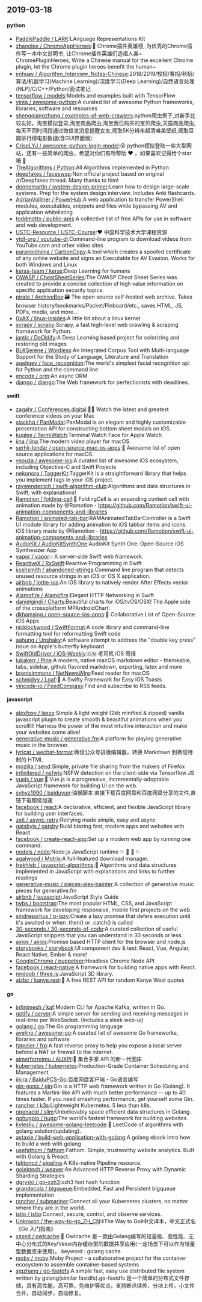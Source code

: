 ## 2019-03-18

#### python
* [PaddlePaddle / LARK](https://github.com/PaddlePaddle/LARK):LAnguage Representations Kit
* [zhaoolee / ChromeAppHeroes](https://github.com/zhaoolee/ChromeAppHeroes):🌈
Chrome插件英雄榜, 为优秀的Chrome插件写一本中文说明书, 让Chrome插件英雄们造福人类~ ChromePluginHeroes, Write a Chinese manual for the excellent Chrome plugin, let the Chrome plugin heroes benefit the human~
* [imhuay / Algorithm_Interview_Notes-Chinese](https://github.com/imhuay/Algorithm_Interview_Notes-Chinese):2018/2019/校招/春招/秋招/算法/机器学习(Machine Learning)/深度学习(Deep Learning)/自然语言处理(NLP)/C/C++/Python/面试笔记
* [tensorflow / models](https://github.com/tensorflow/models):Models and examples built with TensorFlow
* [vinta / awesome-python](https://github.com/vinta/awesome-python):A curated list of awesome Python frameworks, libraries, software and resources
* [shengqiangzhang / examples-of-web-crawlers](https://github.com/shengqiangzhang/examples-of-web-crawlers):python爬虫例子,对新手比较友好。淘宝模拟登录,淘宝商品爬虫,淘宝我已购买的宝贝爬虫,天猫商品爬虫,每天不同时间段通过微信发消息提醒女友,爬取5K分辨率超清唯美壁纸,爬取豆瓣排行榜电影数据(含GUI界面版)
* [CriseLYJ / awesome-python-login-model](https://github.com/CriseLYJ/awesome-python-login-model):😮
python模拟登陆一些大型网站，还有一些简单的爬虫，希望对你们有所帮助
❤️
，如果喜欢记得给个star哦
🌟
* [TheAlgorithms / Python](https://github.com/TheAlgorithms/Python):All Algorithms implemented in Python
* [deepfakes / faceswap](https://github.com/deepfakes/faceswap):Non official project based on original /r/Deepfakes thread. Many thanks to him!
* [donnemartin / system-design-primer](https://github.com/donnemartin/system-design-primer):Learn how to design large-scale systems. Prep for the system design interview. Includes Anki flashcards.
* [AdrianVollmer / PowerHub](https://github.com/AdrianVollmer/PowerHub):A web application to transfer PowerShell modules, executables, snippets and files while bypassing AV and application whitelisting
* [toddmotto / public-apis](https://github.com/toddmotto/public-apis):A collective list of free APIs for use in software and web development.
* [USTC-Resource / USTC-Course](https://github.com/USTC-Resource/USTC-Course):❤️
中国科学技术大学课程资源
* [ytdl-org / youtube-dl](https://github.com/ytdl-org/youtube-dl):Command-line program to download videos from YouTube.com and other video sites
* [paranoidninja / CarbonCopy](https://github.com/paranoidninja/CarbonCopy):A tool which creates a spoofed certificate of any online website and signs an Executable for AV Evasion. Works for both Windows and Linux
* [keras-team / keras](https://github.com/keras-team/keras):Deep Learning for humans
* [OWASP / CheatSheetSeries](https://github.com/OWASP/CheatSheetSeries):The OWASP Cheat Sheet Series was created to provide a concise collection of high value information on specific application security topics.
* [pirate / ArchiveBox](https://github.com/pirate/ArchiveBox):🗃
The open source self-hosted web archive. Takes browser history/bookmarks/Pocket/Pinboard/etc., saves HTML, JS, PDFs, media, and more...
* [0xAX / linux-insides](https://github.com/0xAX/linux-insides):A little bit about a linux kernel
* [scrapy / scrapy](https://github.com/scrapy/scrapy):Scrapy, a fast high-level web crawling & scraping framework for Python.
* [jantic / DeOldify](https://github.com/jantic/DeOldify):A Deep Learning based project for colorizing and restoring old images
* [BLKSerene / Wordless](https://github.com/BLKSerene/Wordless):An Integrated Corpus Tool with Multi-language Support for the Study of Language, Literature and Translation
* [ageitgey / face_recognition](https://github.com/ageitgey/face_recognition):The world's simplest facial recognition api for Python and the command line
* [encode / orm](https://github.com/encode/orm):An async ORM
* [django / django](https://github.com/django/django):The Web framework for perfectionists with deadlines.

#### swift
* [zagahr / Conferences.digital](https://github.com/zagahr/Conferences.digital):👨‍💻
Watch the latest and greatest conference videos on your Mac
* [slackhq / PanModal](https://github.com/slackhq/PanModal):PanModal is an elegant and highly customizable presentation API for constructing bottom sheet modals on iOS.
* [kuglee / TermiWatch](https://github.com/kuglee/TermiWatch):Terminal Watch Face for Apple Watch
* [iina / iina](https://github.com/iina/iina):The modern video player for macOS.
* [serhii-londar / open-source-mac-os-apps](https://github.com/serhii-londar/open-source-mac-os-apps):🚀
Awesome list of open source applications for macOS.
* [vsouza / awesome-ios](https://github.com/vsouza/awesome-ios):A curated list of awesome iOS ecosystem, including Objective-C and Swift Projects
* [nekonora / TaggerKit](https://github.com/nekonora/TaggerKit):TaggerKit is a straightforward library that helps you implement tags in your iOS project.
* [raywenderlich / swift-algorithm-club](https://github.com/raywenderlich/swift-algorithm-club):Algorithms and data structures in Swift, with explanations!
* [Ramotion / folding-cell](https://github.com/Ramotion/folding-cell):📃
FoldingCell is an expanding content cell with animation made by @Ramotion - https://github.com/Ramotion/swift-ui-animation-components-and-libraries
* [Ramotion / animated-tab-bar](https://github.com/Ramotion/animated-tab-bar):RAMAnimatedTabBarController is a Swift UI module library for adding animation to iOS tabbar items and icons. iOS library made by @Ramotion - https://github.com/Ramotion/swift-ui-animation-components-and-libraries
* [AudioKit / AudioKitSynthOne](https://github.com/AudioKit/AudioKitSynthOne):AudioKit Synth One: Open-Source iOS Synthesizer App
* [vapor / vapor](https://github.com/vapor/vapor):💧
A server-side Swift web framework.
* [ReactiveX / RxSwift](https://github.com/ReactiveX/RxSwift):Reactive Programming in Swift
* [ijoshsmith / abandoned-strings](https://github.com/ijoshsmith/abandoned-strings):Command line program that detects unused resource strings in an iOS or OS X application.
* [airbnb / lottie-ios](https://github.com/airbnb/lottie-ios):An iOS library to natively render After Effects vector animations
* [Alamofire / Alamofire](https://github.com/Alamofire/Alamofire):Elegant HTTP Networking in Swift
* [danielgindi / Charts](https://github.com/danielgindi/Charts):Beautiful charts for iOS/tvOS/OSX! The Apple side of the crossplatform MPAndroidChart.
* [dkhamsing / open-source-ios-apps](https://github.com/dkhamsing/open-source-ios-apps):📱
Collaborative List of Open-Source iOS Apps
* [nicklockwood / SwiftFormat](https://github.com/nicklockwood/SwiftFormat):A code library and command-line formatting tool for reformatting Swift code
* [aahung / Unshaky](https://github.com/aahung/Unshaky):A software attempt to address the "double key press" issue on Apple's butterfly keyboard
* [SwiftOldDriver / iOS-Weekly](https://github.com/SwiftOldDriver/iOS-Weekly):🇨🇳
老司机 iOS 周报
* [lukakerr / Pine](https://github.com/lukakerr/Pine):A modern, native macOS markdown editor - themeable, tabs, sidebar, github flavored markdown, exporting, latex and more
* [brentsimmons / NetNewsWire](https://github.com/brentsimmons/NetNewsWire):Feed reader for macOS.
* [schmidyy / Loaf](https://github.com/schmidyy/Loaf):🍞
A Swifty Framework for Easy iOS Toasts
* [vincode-io / FeedCompass](https://github.com/vincode-io/FeedCompass):Find and subscribe to RSS feeds.

#### javascript
* [alexfoxy / laxxx](https://github.com/alexfoxy/laxxx):Simple & light weight (2kb minified & zipped) vanilla javascript plugin to create smooth & beautiful animations when you scrolllll! Harness the power of the most intuitive interaction and make your websites come alive!
* [generative-music / generative.fm](https://github.com/generative-music/generative.fm):A platform for playing generative music in the browser.
* [lyricat / wechat-format](https://github.com/lyricat/wechat-format):微信公众号排版编辑器，转换 Markdown 到微信特制的 HTML
* [mozilla / send](https://github.com/mozilla/send):Simple, private file sharing from the makers of Firefox
* [infinitered / nsfwjs](https://github.com/infinitered/nsfwjs):NSFW detection on the client-side via Tensorflow JS
* [vuejs / vue](https://github.com/vuejs/vue):🖖
Vue.js is a progressive, incrementally-adoptable JavaScript framework for building UI on the web.
* [syhyz1990 / baiduyun](https://github.com/syhyz1990/baiduyun):油猴脚本 直接下载百度网盘和百度网盘分享的文件,直链下载超级加速
* [facebook / react](https://github.com/facebook/react):A declarative, efficient, and flexible JavaScript library for building user interfaces.
* [zeit / async-retry](https://github.com/zeit/async-retry):Retrying made simple, easy and async
* [gatsbyjs / gatsby](https://github.com/gatsbyjs/gatsby):Build blazing fast, modern apps and websites with React
* [facebook / create-react-app](https://github.com/facebook/create-react-app):Set up a modern web app by running one command.
* [nodejs / node](https://github.com/nodejs/node):Node.js JavaScript runtime
✨
🐢
🚀
✨
* [agalwood / Motrix](https://github.com/agalwood/Motrix):A full-featured download manager.
* [trekhleb / javascript-algorithms](https://github.com/trekhleb/javascript-algorithms):📝
Algorithms and data structures implemented in JavaScript with explanations and links to further readings
* [generative-music / pieces-alex-bainter](https://github.com/generative-music/pieces-alex-bainter):A collection of generative music pieces for generative.fm
* [airbnb / javascript](https://github.com/airbnb/javascript):JavaScript Style Guide
* [twbs / bootstrap](https://github.com/twbs/bootstrap):The most popular HTML, CSS, and JavaScript framework for developing responsive, mobile first projects on the web.
* [sindresorhus / p-lazy](https://github.com/sindresorhus/p-lazy):Create a lazy promise that defers execution until it's awaited or when .then() or .catch() is called
* [30-seconds / 30-seconds-of-code](https://github.com/30-seconds/30-seconds-of-code):A curated collection of useful JavaScript snippets that you can understand in 30 seconds or less.
* [axios / axios](https://github.com/axios/axios):Promise based HTTP client for the browser and node.js
* [storybooks / storybook](https://github.com/storybooks/storybook):UI component dev & test: React, Vue, Angular, React Native, Ember & more!
* [GoogleChrome / puppeteer](https://github.com/GoogleChrome/puppeteer):Headless Chrome Node API
* [facebook / react-native](https://github.com/facebook/react-native):A framework for building native apps with React.
* [mrdoob / three.js](https://github.com/mrdoob/three.js):JavaScript 3D library.
* [ajzbc / kanye.rest](https://github.com/ajzbc/kanye.rest):🌊
A free REST API for random Kanye West quotes

#### go
* [infinimesh / kaf](https://github.com/infinimesh/kaf):Modern CLI for Apache Kafka, written in Go.
* [gotify / server](https://github.com/gotify/server):A simple server for sending and receiving messages in real-time per WebSocket. (Includes a sleek web-ui)
* [golang / go](https://github.com/golang/go):The Go programming language
* [avelino / awesome-go](https://github.com/avelino/awesome-go):A curated list of awesome Go frameworks, libraries and software
* [fatedier / frp](https://github.com/fatedier/frp):A fast reverse proxy to help you expose a local server behind a NAT or firewall to the internet.
* [aimerforreimu / AUXPI](https://github.com/aimerforreimu/AUXPI):🍭
集合多家 API 的新一代图床
* [kubernetes / kubernetes](https://github.com/kubernetes/kubernetes):Production-Grade Container Scheduling and Management
* [iikira / BaiduPCS-Go](https://github.com/iikira/BaiduPCS-Go):百度网盘客户端 - Go语言编写
* [gin-gonic / gin](https://github.com/gin-gonic/gin):Gin is a HTTP web framework written in Go (Golang). It features a Martini-like API with much better performance -- up to 40 times faster. If you need smashing performance, get yourself some Gin.
* [rancher / k3s](https://github.com/rancher/k3s):Lightweight Kubernetes. 5 less than k8s.
* [openacid / slim](https://github.com/openacid/slim):Unbelievably space efficient data structures in Golang.
* [gohugoio / hugo](https://github.com/gohugoio/hugo):The world’s fastest framework for building websites.
* [kylesliu / awesome-golang-leetcode](https://github.com/kylesliu/awesome-golang-leetcode):📝
LeetCode of algorithms with golang solution(updating).
* [astaxie / build-web-application-with-golang](https://github.com/astaxie/build-web-application-with-golang):A golang ebook intro how to build a web with golang
* [usefathom / fathom](https://github.com/usefathom/fathom):Fathom. Simple, trustworthy website analytics. Built with Golang & Preact.
* [tektoncd / pipeline](https://github.com/tektoncd/pipeline):A K8s-native Pipeline resource.
* [gojektech / weaver](https://github.com/gojektech/weaver):An Advanced HTTP Reverse Proxy with Dynamic Sharding Strategies
* [dgryski / go-xxh3](https://github.com/dgryski/go-xxh3):xxh3 fast hash function
* [grandecola / bigqueue](https://github.com/grandecola/bigqueue):Embedded, Fast and Persistent bigqueue implementation
* [rancher / submariner](https://github.com/rancher/submariner):Connect all your Kubernetes clusters, no matter where they are in the world.
* [istio / istio](https://github.com/istio/istio):Connect, secure, control, and observe services.
* [Unknwon / the-way-to-go_ZH_CN](https://github.com/Unknwon/the-way-to-go_ZH_CN):《The Way to Go》中文译本，中文正式名《Go 入门指南》
* [xssed / owlcache](https://github.com/xssed/owlcache):🦉
Owlcache 是一款由Golang编写的轻量级、高性能、无中心分布式的Key/Value内存缓存型的数据共享应用(一定场景下可以作为轻量型数据库来使用)。 keyword : golang cache
* [moby / moby](https://github.com/moby/moby):Moby Project - a collaborative project for the container ecosystem to assemble container-based systems
* [sjqzhang / go-fastdfs](https://github.com/sjqzhang/go-fastdfs):A simple fast, easy use distributed file system written by golang(similar fastdfs).go-fastdfs 是一个简单的分布式文件存储，具有高性能，高可靠，免维护等优点，支持断点续传，分块上传，小文件合并，自动同步，自动修复。

